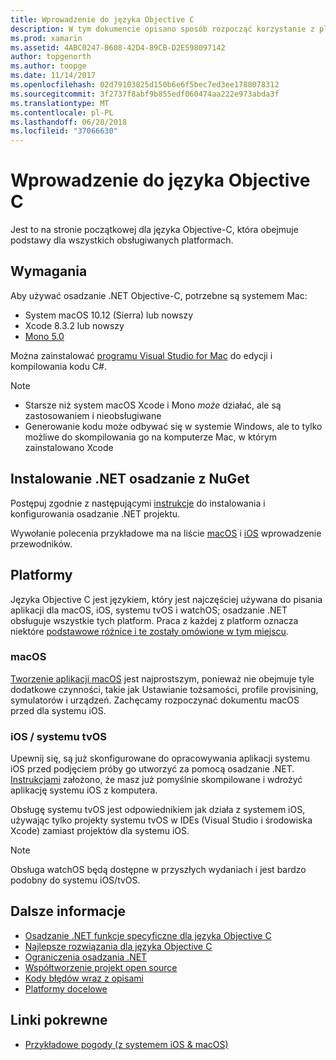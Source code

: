 ```yaml
---
title: Wprowadzenie do języka Objective C
description: W tym dokumencie opisano sposób rozpocząć korzystanie z platformy .NET osadzanie z Objective-C. Go w tym artykule omówiono wymagania instalacji osadzanie .NET z NuGet i obsługiwane platformy.
ms.prod: xamarin
ms.assetid: 4ABC0247-B608-42D4-89CB-D2E598097142
author: topgenorth
ms.author: toopge
ms.date: 11/14/2017
ms.openlocfilehash: 02d79103825d150b6e6f5bec7ed3ee1788078312
ms.sourcegitcommit: 3f2737f8abf9b855edf060474aa222e973abda3f
ms.translationtype: MT
ms.contentlocale: pl-PL
ms.lasthandoff: 06/28/2018
ms.locfileid: "37066630"
---
```

# <a name="getting-started-with-objective-c"></a>Wprowadzenie do języka Objective C

Jest to na stronie początkowej dla języka Objective-C, która obejmuje podstawy dla wszystkich obsługiwanych platformach.

## <a name="requirements"></a>Wymagania

Aby używać osadzanie .NET Objective-C, potrzebne są systemem Mac:

* System macOS 10.12 (Sierra) lub nowszy
* Xcode 8.3.2 lub nowszy
* [Mono 5.0](http://www.mono-project.com/download/)

Można zainstalować [programu Visual Studio for Mac](https://visualstudio.microsoft.com/vs/mac/) do edycji i kompilowania kodu C#.

> [!NOTE]
> * Starsze niż system macOS Xcode i Mono _może_ działać, ale są zastosowaniem i nieobsługiwane
> * Generowanie kodu może odbywać się w systemie Windows, ale to tylko możliwe do skompilowania go na komputerze Mac, w którym zainstalowano Xcode

## <a name="installing-net-embedding-from-nuget"></a>Instalowanie .NET osadzanie z NuGet

Postępuj zgodnie z następującymi [instrukcje](~/tools/dotnet-embedding/get-started/install/install.md) do instalowania i konfigurowania osadzanie .NET projektu.

Wywołanie polecenia przykładowe ma na liście [macOS](~/tools/dotnet-embedding/get-started/objective-c/macos.md) i [iOS](~/tools/dotnet-embedding/get-started/objective-c/ios.md) wprowadzenie przewodników.

## <a name="platforms"></a>Platformy

Języka Objective C jest językiem, który jest najczęściej używana do pisania aplikacji dla macOS, iOS, systemu tvOS i watchOS; osadzanie .NET obsługuje wszystkie tych platform. Praca z każdej z platform oznacza niektóre [podstawowe różnice i te zostały omówione w tym miejscu](~/tools/dotnet-embedding/objective-c/platforms.md).

### <a name="macos"></a>macOS

[Tworzenie aplikacji macOS](~/tools/dotnet-embedding/get-started/objective-c/macos.md) jest najprostszym, ponieważ nie obejmuje tyle dodatkowe czynności, takie jak Ustawianie tożsamości, profile provisining, symulatorów i urządzeń. Zachęcamy rozpoczynać dokumentu macOS przed dla systemu iOS.

### <a name="ios--tvos"></a>iOS / systemu tvOS

Upewnij się, są już skonfigurowane do opracowywania aplikacji systemu iOS przed podjęciem próby go utworzyć za pomocą osadzanie .NET. [Instrukcjami](~/tools/dotnet-embedding/get-started/objective-c/ios.md) założono, że masz już pomyślnie skompilowane i wdrożyć aplikację systemu iOS z komputera.

Obsługę systemu tvOS jest odpowiednikiem jak działa z systemem iOS, używając tylko projekty systemu tvOS w IDEs (Visual Studio i środowiska Xcode) zamiast projektów dla systemu iOS.

> [!NOTE]
> Obsługa watchOS będą dostępne w przyszłych wydaniach i jest bardzo podobny do systemu iOS/tvOS.

## <a name="further-reading"></a>Dalsze informacje

* [Osadzanie .NET funkcje specyficzne dla języka Objective C](~/tools/dotnet-embedding/objective-c/index.md)
* [Najlepsze rozwiązania dla języka Objective C](~/tools/dotnet-embedding/objective-c/best-practices.md)
* [Ograniczenia osadzania .NET](~/tools/dotnet-embedding/limitations.md)
* [Współtworzenie projekt open source](https://github.com/mono/Embeddinator-4000/blob/master/Contributing.md)
* [Kody błędów wraz z opisami](~/tools/dotnet-embedding/errors.md)
* [Platformy docelowe](~/tools/dotnet-embedding/objective-c/platforms.md)

## <a name="related-links"></a>Linki pokrewne

- [Przykładowe pogody (z systemem iOS & macOS)](https://github.com/jamesmontemagno/embeddinator-weather)
